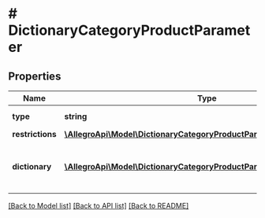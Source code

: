# # DictionaryCategoryProductParameter

## Properties

Name | Type | Description | Notes
------------ | ------------- | ------------- | -------------
**type** | **string** |  | [default to 'dictionary']
**restrictions** | [**\AllegroApi\Model\DictionaryCategoryProductParameterAllOfRestrictions**](DictionaryCategoryProductParameterAllOfRestrictions.md) |  | [optional]
**dictionary** | [**\AllegroApi\Model\DictionaryCategoryProductParameterAllOfDictionary[]**](DictionaryCategoryProductParameterAllOfDictionary.md) | Defines the values accepted for this parameter. | [optional]

[[Back to Model list]](../../README.md#models) [[Back to API list]](../../README.md#endpoints) [[Back to README]](../../README.md)
